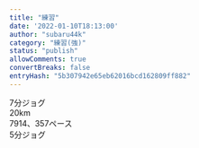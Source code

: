 ```yaml
---
title: "練習"
date: '2022-01-10T18:13:00'
author: "subaru44k"
category: "練習(強)"
status: "publish"
allowComments: true
convertBreaks: false
entryHash: "5b307942e65eb62016bcd162809ff882"
---
```

<div>7分ジョグ</div><div>
</div><div>20km</div><div>7914、357ペース</div><div>
</div><div>5分ジョグ</div>
